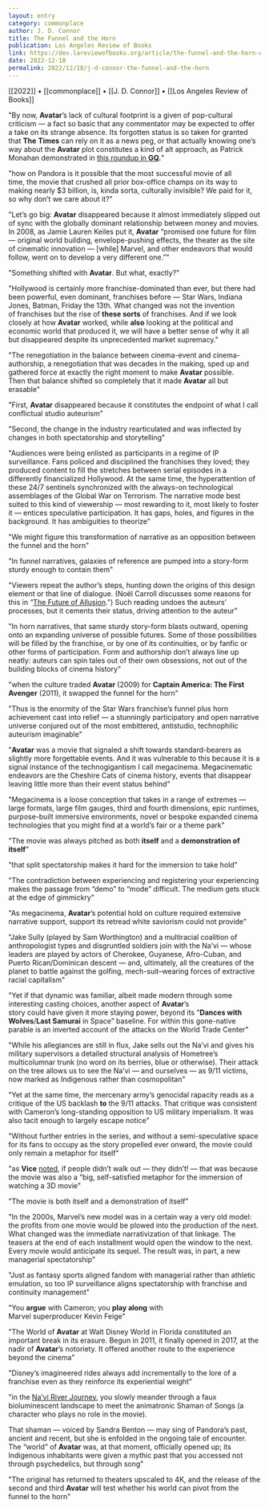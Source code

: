 ```yaml
---
layout: entry
category: commonplace
author: J. D. Connor
title: The Funnel and the Horn
publication: Los Angeles Review of Books
link: https://dev.lareviewofbooks.org/article/the-funnel-and-the-horn-on-reinventing-james-camerons-avatar/
date: 2022-12-18
permalink: 2022/12/18/j-d-connor-the-funnel-and-the-horn
---
```


[[2022]] • [[commonplace]] • [[J. D. Connor]] • [[Los Angeles Review of Books]]

"By now, **Avatar**’s lack of cultural footprint is a given of pop-cultural criticism — a fact so basic that any commentator may be expected to offer a take on its strange absence. Its forgotten status is so taken for granted that **The** **Times** can rely on it as a news peg, or that actually knowing one’s way about the **Avatar** plot constitutes a kind of alt approach, as Patrick Monahan demonstrated in [this roundup in **GQ**](https://www.gq.com/story/can-you-remember-avatar)**.**"

"how on Pandora is it possible that the most successful movie of all time, the movie that crushed all prior box-office champs on its way to making nearly $3 billion, is, kinda sorta, culturally invisible? We paid for it, so why don’t we care about it?"

"Let’s go big: **Avatar** disappeared because it almost immediately slipped out of sync with the globally dominant relationship between money and movies. In 2008, as Jamie Lauren Keiles put it, **Avatar** “promised one future for film — original world building, envelope-pushing effects, the theater as the site of cinematic innovation — [while] Marvel, and other endeavors that would follow, went on to develop a very different one.”"

"Something shifted with **Avatar**. But what, exactly?"

"Hollywood is certainly more franchise-dominated than ever, but there had been powerful, even dominant, franchises before — Star Wars, Indiana Jones, Batman, Friday the 13th. What changed was not the invention of franchises but the rise of **these sorts** of franchises. And if we look closely at how **Avatar** worked, while **also** looking at the political and economic world that produced it, we will have a better sense of why it all but disappeared despite its unprecedented market supremacy."

"The renegotiation in the balance between cinema-event and cinema-authorship, a renegotiation that was decades in the making, sped up and gathered force at exactly the right moment to make **Avatar** possible. Then that balance shifted so completely that it made **Avatar** all but erasable"

"First, **Avatar** disappeared because it constitutes the endpoint of what I call conflictual studio auteurism"

"Second, the change in the industry rearticulated and was inflected by changes in both spectatorship and storytelling"

"Audiences were being enlisted as participants in a regime of IP surveillance. Fans policed and disciplined the franchises they loved; they produced content to fill the stretches between serial episodes in a differently financialized Hollywood. At the same time, the hyperattention of these 24/7 sentinels synchronized with the always-on technological assemblages of the Global War on Terrorism. The narrative mode best suited to this kind of viewership — most rewarding to it, most likely to foster it — entices speculative participation. It has gaps, holes, and figures in the background. It has ambiguities to theorize"

"We might figure this transformation of narrative as an opposition between the funnel and the horn"

"In funnel narratives, galaxies of reference are pumped into a story-form sturdy enough to contain them"

"Viewers repeat the author’s steps, hunting down the origins of this design element or that line of dialogue. (Noël Carroll discusses some reasons for this in “[The Future of Allusion](https://www.jstor.org/stable/778606).”) Such reading undoes the auteurs’ processes, but it cements their status, driving attention to the auteur"

"In horn narratives, that same sturdy story-form blasts outward, opening onto an expanding universe of possible futures. Some of those possibilities will be filled by the franchise, or by one of its continuities, or by fanfic or other forms of participation. Form and authorship don’t always line up neatly: auteurs can spin tales out of their own obsessions, not out of the building blocks of cinema history"

"when the culture traded **Avatar** (2009) for **Captain America: The First Avenger** (2011), it swapped the funnel for the horn"

"Thus is the enormity of the Star Wars franchise’s funnel plus horn achievement cast into relief — a stunningly participatory and open narrative universe conjured out of the most embittered, antistudio, technophilic auteurism imaginable"

"**Avatar** was a movie that signaled a shift towards standard-bearers as slightly more forgettable events. And it was vulnerable to this because it is a signal instance of the technogigantism I call megacinema. Megacinematic endeavors are the Cheshire Cats of cinema history, events that disappear leaving little more than their event status behind"

"Megacinema is a loose conception that takes in a range of extremes — large formats, large film gauges, third and fourth dimensions, epic runtimes, purpose-built immersive environments, novel or bespoke expanded cinema technologies that you might find at a world’s fair or a theme park"

"The movie was always pitched as both **itself** and a **demonstration of itself**"

"that split spectatorship makes it hard for the immersion to take hold"

"The contradiction between experiencing and registering your experiencing makes the passage from “demo” to “mode” difficult. The medium gets stuck at the edge of gimmickry"

"As megacinema, **Avatar**’s potential hold on culture required extensive narrative support, support its retread white saviorism could not provide"

"Jake Sully (played by Sam Worthington) and a multiracial coalition of anthropologist types and disgruntled soldiers join with the Na’vi — whose leaders are played by actors of Cherokee, Guyanese, Afro-Cuban, and Puerto Rican/Dominican descent — and, ultimately, all the creatures of the planet to battle against the golfing, mech-suit–wearing forces of extractive racial capitalism"

"Yet if that dynamic was familiar, albeit made modern through some interesting casting choices, another aspect of **Avatar**’s story could have given it more staying power, beyond its “**Dances with Wolves**/**Last Samurai** in Space” baseline. For within this gone-native parable is an inverted account of the attacks on the World Trade Center"

"While his allegiances are still in flux, Jake sells out the Na’vi and gives his military supervisors a detailed structural analysis of Hometree’s multicolumnar trunk (no word on its berries, blue or otherwise). Their attack on the tree allows us to see the Na’vi — and ourselves — as 9/11 victims, now marked as Indigenous rather than cosmopolitan"

"Yet at the same time, the mercenary army’s genocidal rapacity reads as a critique of the US backlash **to** the 9/11 attacks. That critique was consistent with Cameron’s long-standing opposition to US military imperialism. It was also tacit enough to largely escape notice"

"Without further entries in the series, and without a semi-speculative space for its fans to occupy as the story propelled ever onward, the movie could only remain a metaphor for itself"

"as **Vice** [noted](https://www.vice.com/en/article/bjw4bv/10-years-later-avatar-is-the-most-popular-movie-no-one-remembers), if people didn’t walk out — they didn’t! — that was because the movie was also a “big, self-satisfied metaphor for the immersion of watching a 3D movie"

"The movie is both itself and a demonstration of itself"

"In the 2000s, Marvel’s new model was in a certain way a very old model: the profits from one movie would be plowed into the production of the next. What changed was the immediate narrativization of that linkage. The teasers at the end of each installment would open the window to the next. Every movie would anticipate its sequel. The result was, in part, a new managerial spectatorship"

"Just as fantasy sports aligned fandom with managerial rather than athletic emulation, so too IP surveillance aligns spectatorship with franchise and continuity management"

"You **argue** with Cameron; you **play along** with Marvel superproducer Kevin Feige"

"The World of **Avatar** at Walt Disney World in Florida constituted an important break in its erasure. Begun in 2011, it finally opened in 2017, at the nadir of **Avatar**’s notoriety. It offered another route to the experience beyond the cinema"

"Disney’s imagineered rides always add incrementally to the lore of a franchise even as they reinforce its experiential weight"

"in the [Na’vi River Journey](https://www.youtube.com/watch?v=B9kUfQVaD2k), you slowly meander through a faux bioluminescent landscape to meet the animatronic Shaman of Songs (a character who plays no role in the movie).

That shaman — voiced by Sandra Benton — may sing of Pandora’s past, ancient and recent, but she is enfolded in the ongoing tale of encounter. The “world” of **Avatar** was, at that moment, officially opened up; its Indigenous inhabitants were given a mythic past that you accessed not through psychedelics, but through song"

"The original has returned to theaters upscaled to 4K, and the release of the second and third **Avatar** will test whether his world can pivot from the funnel to the horn"
